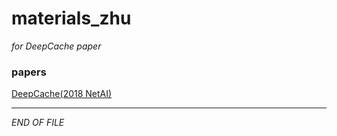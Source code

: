 # materials_zhu

_for DeepCache paper_

### papers
[DeepCache(2018 NetAI)](http://delivery.acm.org/10.1145/3230000/3229555/p48-Narayanan.pdf?ip=218.94.142.85&id=3229555&acc=PUBLIC&key=BF85BBA5741FDC6E%2E180A41DAF8736F97%2E4D4702B0C3E38B35%2E4D4702B0C3E38B35&__acm__=1542271104_700816dbde7b7827d1358c06a6ed3b92)


---
_END OF FILE_
